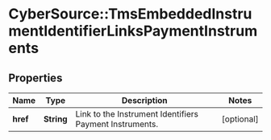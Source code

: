 # CyberSource::TmsEmbeddedInstrumentIdentifierLinksPaymentInstruments

## Properties
Name | Type | Description | Notes
------------ | ------------- | ------------- | -------------
**href** | **String** | Link to the Instrument Identifiers Payment Instruments.  | [optional] 


